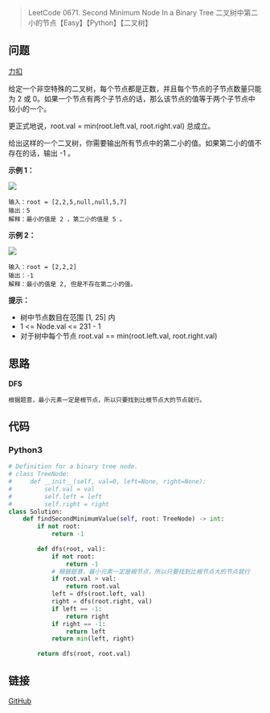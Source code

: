 > LeetCode 0671. Second Minimum Node In a Binary Tree 二叉树中第二小的节点【Easy】【Python】【二叉树】

## 问题

[力扣](https://leetcode-cn.com/problems/second-minimum-node-in-a-binary-tree/)

给定一个非空特殊的二叉树，每个节点都是正数，并且每个节点的子节点数量只能为 2 或 0。如果一个节点有两个子节点的话，那么该节点的值等于两个子节点中较小的一个。

更正式地说，root.val = min(root.left.val, root.right.val) 总成立。

给出这样的一个二叉树，你需要输出所有节点中的第二小的值。如果第二小的值不存在的话，输出 -1 。

**示例 1：**

![](https://cdn.jsdelivr.net/gh/Wonz5130/My-Private-ImgHost/img/smbt1.jpg)

```
输入：root = [2,2,5,null,null,5,7]
输出：5
解释：最小的值是 2 ，第二小的值是 5 。
```

**示例 2：**

![](https://cdn.jsdelivr.net/gh/Wonz5130/My-Private-ImgHost/img/smbt2.jpg)

```
输入：root = [2,2,2]
输出：-1
解释：最小的值是 2, 但是不存在第二小的值。
```

**提示：**

- 树中节点数目在范围 [1, 25] 内
- 1 <= Node.val <= 231 - 1
- 对于树中每个节点 root.val == min(root.left.val, root.right.val)

## 思路

**DFS**

```
根据题意，最小元素一定是根节点，所以只要找到比根节点大的节点就行。
```

## 代码

### Python3

```python
# Definition for a binary tree node.
# class TreeNode:
#     def __init__(self, val=0, left=None, right=None):
#         self.val = val
#         self.left = left
#         self.right = right
class Solution:
    def findSecondMinimumValue(self, root: TreeNode) -> int:
        if not root:
            return -1
        
        def dfs(root, val):
            if not root:
                return -1
            # 根据题意，最小元素一定是根节点，所以只要找到比根节点大的节点就行
            if root.val > val:
                return root.val
            left = dfs(root.left, val)
            right = dfs(root.right, val)
            if left == -1:
                return right
            if right == -1:
                return left
            return min(left, right)
        
        return dfs(root, root.val)
```

## 链接

[GitHub](https://github.com/Wonz5130/LeetCode-Solutions/tree/master/solutions/0671-Second-Minimum-Node-In-a-Binary-Tree)